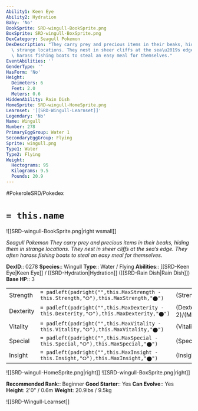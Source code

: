 ```yaml
---
Ability1: Keen Eye
Ability2: Hydration
Baby: 'No'
BookSprite: SRD-wingull-BookSprite.png
BoxSprite: SRD-wingull-BoxSprite.png
DexCategory: Seagull Pokemon
DexDescription: "They carry prey and precious items in their beaks, hiding them in\
  \ strange locations. They nest in sheer cliffs at the sea\u2019s edge. They often\
  \ harass fishing boats to steal an easy meal for themselves."
EventAbilities: ''
GenderType: ''
HasForm: 'No'
Height:
  Deimeters: 6
  Feet: 2.0
  Meters: 0.6
HiddenAbility: Rain Dish
HomeSprite: SRD-wingull-HomeSprite.png
Learnset: '[[SRD-Wingull-Learnset]]'
Legendary: 'No'
Name: Wingull
Number: 278
PrimaryEggGroup: Water 1
SecondaryEggGroup: Flying
Sprite: wingull.png
Type1: Water
Type2: Flying
Weight:
  Hectograms: 95
  Kilograms: 9.5
  Pounds: 20.9
---
```


#PokeroleSRD/Pokedex

# `= this.name`

![[SRD-wingull-BookSprite.png|right wsmall]]

*Seagull Pokemon*
*They carry prey and precious items in their beaks, hiding them in strange locations. They nest in sheer cliffs at the sea’s edge. They often harass fishing boats to steal an easy meal for themselves.*

**DexID**:: 0278
**Species**:: Wingull
**Type**:: Water / Flying
**Abilities**:: [[SRD-Keen Eye|Keen Eye]] / [[SRD-Hydration|Hydration]] ([[SRD-Rain Dish|Rain Dish]])
**Base HP**:: 3

|           |                                                                                        |                                          |
| --------- | -------------------------------------------------------------------------------------- | ---------------------------------------- |
| Strength  | `= padleft(padright("",this.MaxStrength - this.Strength,"⭘"),this.MaxStrength,"⬤")`    | (Strength::1)/(MaxStrength::3)   |
| Dexterity | `= padleft(padright("",this.MaxDexterity - this.Dexterity,"⭘"),this.MaxDexterity,"⬤")` | (Dexterity:: 2)/(MaxDexterity::5) |
| Vitality  | `= padleft(padright("",this.MaxVitality - this.Vitality,"⭘"),this.MaxVitality,"⬤")`    | (Vitality::1)/(MaxVitality::3)   |
| Special   | `= padleft(padright("",this.MaxSpecial - this.Special,"⭘"),this.MaxSpecial,"⬤")`       | (Special::2)/(MaxSpecial::4)     |
| Insight   | `= padleft(padright("",this.MaxInsight - this.Insight,"⭘"),this.MaxInsight,"⬤")`       | (Insight::1)/(MaxInsight::3)     |

![[SRD-wingull-HomeSprite.png|right]]
![[SRD-wingull-BoxSprite.png|right]]

**Recommended Rank**:: Beginner
**Good Starter**:: Yes
**Can Evolve**:: Yes
**Height**: 2'0" / 0.6m
**Weight**: 20.9lbs / 9.5kg

![[SRD-Wingull-Learnset]]
